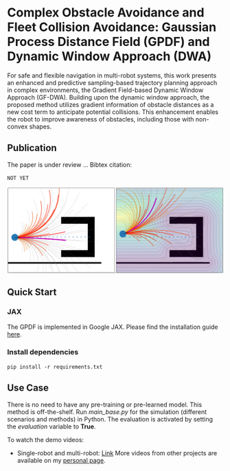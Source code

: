# Complex Obstacle Avoidance and Fleet Collision Avoidance: Gaussian Process Distance Field (GPDF) and Dynamic Window Approach (DWA)
For safe and flexible navigation in multi-robot systems, this work presents an enhanced and predictive sampling-based trajectory planning approach in complex environments, the Gradient Field-based Dynamic Window Approach (GF-DWA). 
Building upon the dynamic window approach, the proposed method utilizes gradient information of obstacle distances as a new cost term to anticipate potential collisions. This enhancement enables the robot to improve awareness of obstacles, including those with non-convex shapes. 

## Publication
The paper is under review ...
Bibtex citation:
```
NOT YET
```

![Example](doc/cover.png "Example")

## Quick Start

### JAX
The GPDF is implemented in Google JAX. Please find the installation guide [here](https://docs.jax.dev/en/latest/quickstart.html).

### Install dependencies
```
pip install -r requirements.txt
```

## Use Case
There is no need to have any pre-training or pre-learned model. This method is off-the-shelf.
Run *main_base.py* for the simulation (different scenarios and methods) in Python. The evaluation is activated by setting the *evaluation* variable to **True**.

To watch the demo videos:
- Single-robot and multi-robot: [Link](https://youtu.be/Et4C5oGHlF0)
More videos from other projects are available on my [personal page](https://woodenonez.github.io/).
